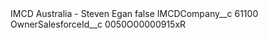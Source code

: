 <?xml version="1.0" encoding="UTF-8"?>
<CustomMetadata xmlns="http://soap.sforce.com/2006/04/metadata" xmlns:xsi="http://www.w3.org/2001/XMLSchema-instance" xmlns:xsd="http://www.w3.org/2001/XMLSchema">
    <label>IMCD Australia - Steven Egan</label>
    <protected>false</protected>
    <values>
        <field>IMCDCompany__c</field>
        <value xsi:type="xsd:string">61100</value>
    </values>
    <values>
        <field>OwnerSalesforceId__c</field>
        <value xsi:type="xsd:string">0050O00000915xR</value>
    </values>
</CustomMetadata>
